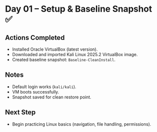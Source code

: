# Day 01 – Setup & Baseline Snapshot ✅

## Actions Completed
- Installed Oracle VirtualBox (latest version).
- Downloaded and imported Kali Linux 2025.2 VirtualBox image.
- Created baseline snapshot: `Baseline-CleanInstall`.

## Notes
- Default login works (`kali/kali`).
- VM boots successfully.
- Snapshot saved for clean restore point.

## Next Step
- Begin practicing Linux basics (navigation, file handling, permissions).
